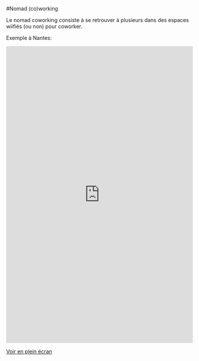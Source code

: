 #Nomad (co)working

Le nomad coworking consiste à se retrouver à plusieurs dans des espaces wiifiés (ou non) pour coworker.

Exemple à Nantes: 

<iframe width="100%" height="800px" frameBorder="0" src="http://umap.openstreetmap.fr/fr/map/nomad-working-nantes_50830?scaleControl=false&miniMap=false&scrollWheelZoom=false&zoomControl=true&allowEdit=false&moreControl=true&datalayersControl=true&onLoadPanel=undefined&captionBar=false"></iframe><p><a href="http://umap.openstreetmap.fr/fr/map/nomad-working-nantes_50830">Voir en plein écran</a></p>
